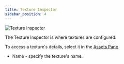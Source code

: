 ```yaml
---
title: Texture Inspector
sidebar_position: 4
---
```


![Texture Inspector](/img/shader-editor/inspector-pane-texture.png)

The Texture Inspector is where textures are configured.

To access a texture's details, select it in the [Assets Pane][2].

- Name - specify the texture's name.

[2]: /shader-editor/window-layout/assets-pane
